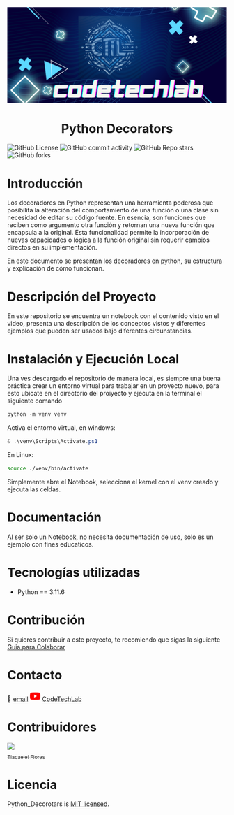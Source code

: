 <img src="https://raw.githubusercontent.com/CodeTechLab/Python_Decorators/master/Public/Banner_Github.png" >

<h1 align="center"> Python Decorators </h1>

![GitHub License](https://img.shields.io/github/license/CodeTechLab/Python_Decorators%20) ![GitHub commit activity](https://img.shields.io/github/commit-activity/t/CodeTechLab/Python_Decorators) ![GitHub Repo stars](https://img.shields.io/github/stars/CodeTechLab/Python_Decorators) ![GitHub forks](https://img.shields.io/github/forks/CodeTechLab/Python_Decorators)

# Introducción

Los decoradores en Python representan una herramienta poderosa que posibilita la alteración del comportamiento de una función o una clase sin necesidad de editar su código fuente. En esencia, son funciones que reciben como argumento otra función y retornan una nueva función que encapsula a la original. Esta funcionalidad permite la incorporación de nuevas capacidades o lógica a la función original sin requerir cambios directos en su implementación.

En este documento  se presentan los decoradores en python, su estructura y explicación de cómo funcionan.

# Descripción del Proyecto

En este repositorio se encuentra un notebook con el contenido visto en el video, presenta una descripción de los conceptos vistos y diferentes ejemplos que pueden ser usados bajo diferentes circunstancias.

# Instalación y Ejecución Local

Una ves descargado el repositorio de manera local, es siempre una buena práctica crear un entorno virtual para trabajar en un proyecto nuevo, para esto ubicate en el directorio del proiyecto y ejecuta en la terminal el siguiente comando

```powershell
python -m venv venv
```

Activa el entorno virtual, en  windows:

```powershell
& .\venv\Scripts\Activate.ps1
```

En Linux:

```bash
source ./venv/bin/activate
```

Simplemente abre el Notebook, selecciona el kernel con el venv creado y ejecuta las celdas.

# Documentación

Al ser solo un Notebook, no necesita documentación de uso, solo es un ejemplo con fines educaticos.

# Tecnologías utilizadas

- Python == 3.11.6

# Contribución

Si quieres contribuir a este proyecto, te recomiendo que sigas la siguiente [Guia para Colaborar](https://www.freecodecamp.org/espanol/news/una-guia-simple-de-git-y-una-hoja-de-trucos-para-colaboradores-de-codigo-abierto/)

# Contacto

:email: [email](mailto:tlacafv@gmail.com)
![alt text](Public/youtube_1384060(1).png) [CodeTechLab](https://www.youtube.com/channel/UCXhtdHdPiEsTm8PitJprnOQ)

# Contribuidores

[<img src="https://avatars.githubusercontent.com/u/70489518?s=400&u=c82ea22d787c70fd98c62db69dd9a4d804fe7e9e&v=4" width=115><br><sub>Tlacaelel Flores</sub>](https://github.com/Tlacaelel97)

# Licencia

Python_Decorotars is [MIT licensed](./LICENSE.md).

